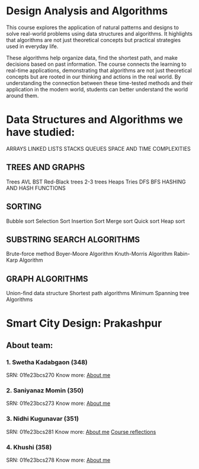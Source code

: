 # Design Analysis and Algorithms

This course explores the application of natural patterns and designs to solve real-world problems using data structures and algorithms. It highlights that algorithms are not just theoretical concepts but practical strategies used in everyday life.

These algorithms help organize data, find the shortest path, and make decisions based on past information. The course connects the learning to real-time applications, demonstrating that algorithms are not just theoretical concepts but are rooted in our thinking and actions in the real world. By understanding the connection between these time-tested methods and their application in the modern world, students can better understand the world around them.

# Data Structures and Algorithms we have studied:
ARRAYS
LINKED LISTS
STACKS
QUEUES
SPACE AND TIME COMPLEXITIES
## TREES AND GRAPHS
Trees
AVL
BST
Red-Black trees
2-3 trees
Heaps
Tries
DFS
BFS
HASHING AND HASH FUNCTIONS
## SORTING
Bubble sort
Selection Sort
Insertion Sort
Merge sort
Quick sort
Heap sort
## SUBSTRING SEARCH ALGORITHMS
Brute-force method
Boyer-Moore Algorithm
Knuth-Morris Algorithm
Rabin-Karp Algorithm
## GRAPH ALGORITHMS
Union-find data structure
Shortest path algorithms
Minimum Spanning tree Algorithms

# Smart City Design: Prakashpur


## About team:
### 1. Swetha Kadabgaon (348)
SRN: 01fe23bcs270
Know more: [About me](readme2.md)

### 2. Saniyanaz Momin (350)
SRN: 01fe23bcs273
Know more: [About me](readme3.md)

### 3. Nidhi Kugunavar (351)
SRN: 01fe23bcs281
Know more: [About me](readme1.md)
[Course reflections](course-reflection1.md)

### 4. Khushi (358)
SRN: 01fe23bcs278
Know more: [About me](README4.md)
